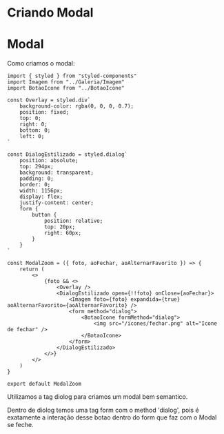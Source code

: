 # Criando Modal

# Modal

Como criamos o modal:

    import { styled } from "styled-components"
    import Imagem from "../Galeria/Imagem"
    import BotaoIcone from "../BotaoIcone"

    const Overlay = styled.div`
        background-color: rgba(0, 0, 0, 0.7);
        position: fixed;
        top: 0;
        right: 0;
        bottom: 0;
        left: 0;
    `

    const DialogEstilizado = styled.dialog`
        position: absolute;
        top: 294px;
        background: transparent;
        padding: 0;
        border: 0;
        width: 1156px;
        display: flex;
        justify-content: center;
        form {
            button {
                position: relative;
                top: 20px;
                right: 60px;
            }
        }
    `

    const ModalZoom = ({ foto, aoFechar, aoAlternarFavorito }) => {
        return (
            <>
                {foto && <>
                    <Overlay />
                    <DialogEstilizado open={!!foto} onClose={aoFechar}>
                        <Imagem foto={foto} expandida={true} aoAlternarFavorito={aoAlternarFavorito} />
                        <form method="dialog">
                            <BotaoIcone formMethod="dialog">
                                <img src="/icones/fechar.png" alt="Icone de fechar" />
                            </BotaoIcone>
                        </form>
                    </DialogEstilizado>
                </>}
            </>
        )
    }

    export default ModalZoom

Utilizamos a tag diolog para criamos um modal bem semantico.

Dentro de diolog temos uma tag form com o method 'dialog', pois é exatamente a interação desse botao dentro do form que faz com o Modal se feche.